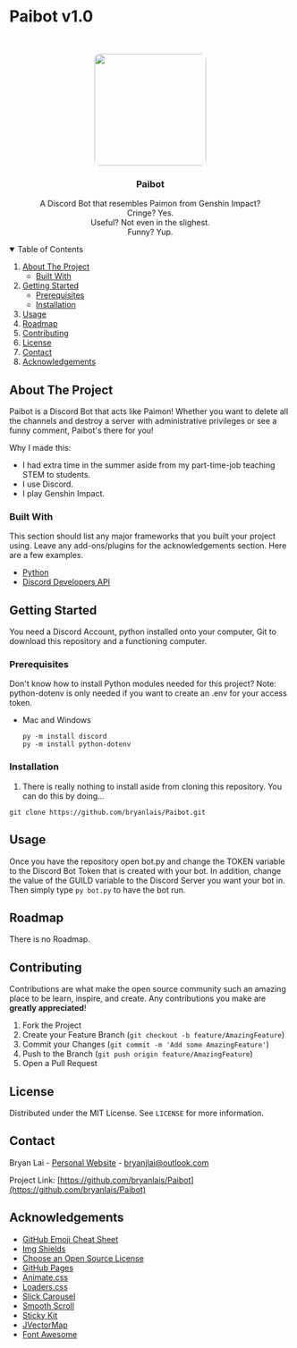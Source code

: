 # Paibot v1.0
<!--
#                ._____.           __   
#   ___________  |__\_ |__   _____/  |_ 
#   \____ \__  \ |  || __ \ /  _ \   __\
#   |  |_> > __ \|  || \_\ (  <_> )  |  
#   |   __(____  /__||___  /\____/|__|  
#   |__|       \/        \/             
-->

<!-- PAIBOT LOGO -->
<br />
<p align="center">
  <img src="assets/paibot1.gif" style="border-radius:10px" width="200" height="200">

  <h3 align="center">Paibot</h3>

  <p align="center">
    A Discord Bot that resembles Paimon from Genshin Impact? 
    <br>
    Cringe? Yes. 
    <br>
    Useful? Not even in the slighest. 
    <br>
    Funny? Yup.
  </p>



<!-- TABLE OF CONTENTS -->
<details open="open">
  <summary>Table of Contents</summary>
  <ol>
    <li>
      <a href="#about-the-project">About The Project</a>
      <ul>
        <li><a href="#built-with">Built With</a></li>
      </ul>
    </li>
    <li>
      <a href="#getting-started">Getting Started</a>
      <ul>
        <li><a href="#prerequisites">Prerequisites</a></li>
        <li><a href="#installation">Installation</a></li>
      </ul>
    </li>
    <li><a href="#usage">Usage</a></li>
    <li><a href="#roadmap">Roadmap</a></li>
    <li><a href="#contributing">Contributing</a></li>
    <li><a href="#license">License</a></li>
    <li><a href="#contact">Contact</a></li>
    <li><a href="#acknowledgements">Acknowledgements</a></li>
  </ol>
</details>



<!-- ABOUT THE PROJECT -->
## About The Project

Paibot is a Discord Bot that acts like Paimon! Whether you want to delete all the channels and destroy a server with administrative privileges or see a funny comment, Paibot's there for you! 

Why I made this:
* I had extra time in the summer aside from my part-time-job teaching STEM to students. 
* I use Discord.
* I play Genshin Impact.

### Built With

This section should list any major frameworks that you built your project using. Leave any add-ons/plugins for the acknowledgements section. Here are a few examples.
* [Python](https://www.python.org/)
* [Discord Developers API](https://discord.com/developers/docs/intro)

<!-- GETTING STARTED -->
## Getting Started

You need a Discord Account, python installed onto your computer, Git to download this repository and a functioning computer.

### Prerequisites
Don't know how to install Python modules needed for this project?
Note: python-dotenv is only needed if you want to create an .env for your access token.
* Mac and Windows
  ```
  py -m install discord
  py -m install python-dotenv
  ```

### Installation

1. There is really nothing to install aside from cloning this repository. You can do this by doing...
```
git clone https://github.com/bryanlais/Paibot.git
```

<!-- USAGE EXAMPLES -->
## Usage

Once you have the repository open bot.py and change the TOKEN variable to the Discord Bot Token that is created with your bot. In addition, change the value of
the GUILD variable to the Discord Server you want your bot in. Then simply type ```py bot.py``` to have the bot run.

<!-- ROADMAP -->
## Roadmap

There is no Roadmap. 


<!-- CONTRIBUTING -->
## Contributing

Contributions are what make the open source community such an amazing place to be learn, inspire, and create. Any contributions you make are **greatly appreciated**!

1. Fork the Project
2. Create your Feature Branch (`git checkout -b feature/AmazingFeature`)
3. Commit your Changes (`git commit -m 'Add some AmazingFeature'`)
4. Push to the Branch (`git push origin feature/AmazingFeature`)
5. Open a Pull Request



<!-- LICENSE -->
## License

Distributed under the MIT License. See `LICENSE` for more information.



<!-- CONTACT -->
## Contact

Bryan Lai - [Personal Website](https://bryanlais.github.io/) - bryanjlai@outlook.com

Project Link: [https://github.com/bryanlais/Paibot](https://github.com/bryanlais/Paibot)


<!-- ACKNOWLEDGEMENTS -->
## Acknowledgements
* [GitHub Emoji Cheat Sheet](https://www.webpagefx.com/tools/emoji-cheat-sheet)
* [Img Shields](https://shields.io)
* [Choose an Open Source License](https://choosealicense.com)
* [GitHub Pages](https://pages.github.com)
* [Animate.css](https://daneden.github.io/animate.css)
* [Loaders.css](https://connoratherton.com/loaders)
* [Slick Carousel](https://kenwheeler.github.io/slick)
* [Smooth Scroll](https://github.com/cferdinandi/smooth-scroll)
* [Sticky Kit](http://leafo.net/sticky-kit)
* [JVectorMap](http://jvectormap.com)
* [Font Awesome](https://fontawesome.com)





<!-- MARKDOWN LINKS & IMAGES -->
<!-- https://www.markdownguide.org/basic-syntax/#reference-style-links -->
[contributors-shield]: https://img.shields.io/github/contributors/othneildrew/Best-README-Template.svg?style=for-the-badge
[contributors-url]: https://github.com/othneildrew/Best-README-Template/graphs/contributors
[forks-shield]: https://img.shields.io/github/forks/othneildrew/Best-README-Template.svg?style=for-the-badge
[forks-url]: https://github.com/othneildrew/Best-README-Template/network/members
[stars-shield]: https://img.shields.io/github/stars/othneildrew/Best-README-Template.svg?style=for-the-badge
[stars-url]: https://github.com/othneildrew/Best-README-Template/stargazers
[issues-shield]: https://img.shields.io/github/issues/othneildrew/Best-README-Template.svg?style=for-the-badge
[issues-url]: https://github.com/othneildrew/Best-README-Template/issues
[license-shield]: https://img.shields.io/github/license/othneildrew/Best-README-Template.svg?style=for-the-badge
[license-url]: https://github.com/othneildrew/Best-README-Template/blob/master/LICENSE.txt
[linkedin-shield]: https://img.shields.io/badge/-LinkedIn-black.svg?style=for-the-badge&logo=linkedin&colorB=555
[linkedin-url]: https://linkedin.com/in/othneildrew
[product-screenshot]: images/screenshot.png
